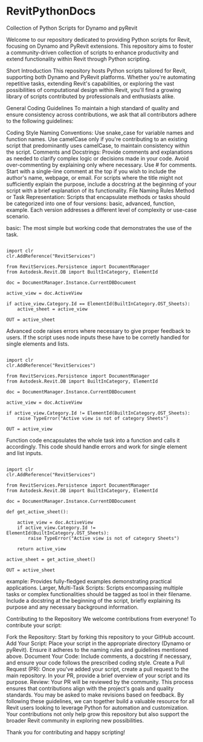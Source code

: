 # RevitPythonDocs
Collection of Python Scripts for Dynamo and pyRevit

Welcome to our repository dedicated to providing Python scripts for Revit, focusing on Dynamo and PyRevit extensions. This repository aims to foster a community-driven collection of scripts to enhance productivity and extend functionality within Revit through Python scripting.

Short Introduction
This repository hosts Python scripts tailored for Revit, supporting both Dynamo and PyRevit platforms. Whether you're automating repetitive tasks, extending Revit's capabilities, or exploring the vast possibilities of computational design within Revit, you'll find a growing library of scripts contributed by professionals and enthusiasts alike.

General Coding Guidelines
To maintain a high standard of quality and ensure consistency across contributions, we ask that all contributors adhere to the following guidelines:

Coding Style
Naming Conventions:
Use snake_case for variable names and function names.
Use camelCase only if you're contributing to an existing script that predominantly uses camelCase, to maintain consistency within the script.
Comments and Docstrings:
Provide comments and explanations as needed to clarify complex logic or decisions made in your code. Avoid over-commenting by explaining only where necessary.
Use # for comments. Start with a single-line comment at the top if you wish to include the author's name, webpage, or email.
For scripts where the title might not sufficiently explain the purpose, include a docstring at the beginning of your script with a brief explanation of its functionality.
File Naming Rules
Method or Task Representation: Scripts that encapsulate methods or tasks should be categorized into one of four versions: basic, advanced, function, example. Each version addresses a different level of complexity or use-case scenario.

basic: The most simple but working code that demonstrates the use of the task.

<pre lang="python"><code>
import clr
clr.AddReference("RevitServices")

from RevitServices.Persistence import DocumentManager
from Autodesk.Revit.DB import BuiltInCategory, ElementId

doc = DocumentManager.Instance.CurrentDBDocument

active_view = doc.ActiveView

if active_view.Category.Id == ElementId(BuiltInCategory.OST_Sheets):
    active_sheet = active_view

OUT = active_sheet
</code></pre>

Advanced code raises errors where necessary to give proper feedback to users.
If the script uses node inputs these have to be corretly handled for single elements and lists.

<pre lang="python"><code>
import clr
clr.AddReference("RevitServices")

from RevitServices.Persistence import DocumentManager
from Autodesk.Revit.DB import BuiltInCategory, ElementId

doc = DocumentManager.Instance.CurrentDBDocument

active_view = doc.ActiveView

if active_view.Category.Id != ElementId(BuiltInCategory.OST_Sheets):
    raise TypeError("Active view is not of category Sheets")

OUT = active_view
</code></pre>

Function code encapsulates the whole task into a function and calls it accordingly.
This code should handle errors and work for single element and list inputs.

<pre lang="python"><code>
import clr
clr.AddReference("RevitServices")

from RevitServices.Persistence import DocumentManager
from Autodesk.Revit.DB import BuiltInCategory, ElementId

doc = DocumentManager.Instance.CurrentDBDocument

def get_active_sheet():

    active_view = doc.ActiveView
    if active_view.Category.Id != ElementId(BuiltInCategory.OST_Sheets):
        raise TypeError("Active view is not of category Sheets")

    return active_view

active_sheet = get_active_sheet()

OUT = active_sheet
</code></pre>

example: Provides fully-fledged examples demonstrating practical applications.
Larger, Multi-Task Scripts: Scripts encompassing multiple tasks or complex functionalities should be tagged as tool in their filename. Include a docstring at the beginning of the script, briefly explaining its purpose and any necessary background information.

Contributing to the Repository
We welcome contributions from everyone! To contribute your script:

Fork the Repository: Start by forking this repository to your GitHub account.
Add Your Script: Place your script in the appropriate directory (Dynamo or pyRevit). Ensure it adheres to the naming rules and guidelines mentioned above.
Document Your Code: Include comments, a docstring if necessary, and ensure your code follows the prescribed coding style.
Create a Pull Request (PR): Once you've added your script, create a pull request to the main repository. In your PR, provide a brief overview of your script and its purpose.
Review: Your PR will be reviewed by the community. This process ensures that contributions align with the project's goals and quality standards. You may be asked to make revisions based on feedback.
By following these guidelines, we can together build a valuable resource for all Revit users looking to leverage Python for automation and customization. Your contributions not only help grow this repository but also support the broader Revit community in exploring new possibilities.

Thank you for contributing and happy scripting!
